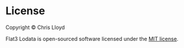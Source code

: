 # License

Copyright © Chris Lloyd

Flat3 Lodata is open-sourced software licensed under the
[MIT license](https://github.com/flat3/lodata/blob/develop/LICENSE.md).
